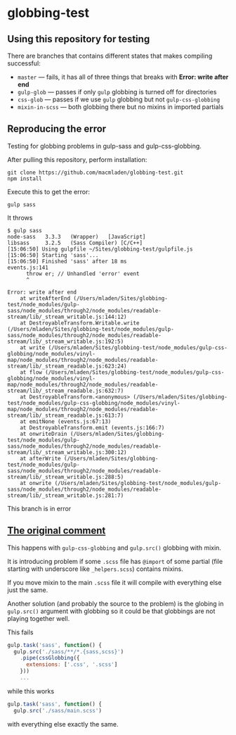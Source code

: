 # globbing-test

## Using this repository for testing
 
There are branches that contains different states that makes compiling successful:

* `master` — fails, it has all of three things that breaks with **Error: write after end**
* `gulp-glob` — passes if only `gulp` globbing is turned off for directories
* `css-glob` — passes if we use `gulp` globbing but not `gulp-css-globbing`
* `mixin-in-scss` — both globbing there but no mixins in imported partials

## Reproducing the error

Testing for globbing problems in gulp-sass and gulp-css-globbing.

After pulling this repository, perform installation:

```shell
git clone https://github.com/macmladen/globbing-test.git
npm install
```

Execute this to get the error:

```
gulp sass
```

It throws

```
$ gulp sass
node-sass	3.3.3	(Wrapper)	[JavaScript]
libsass  	3.2.5	(Sass Compiler)	[C/C++]
[15:06:50] Using gulpfile ~/Sites/globbing-test/gulpfile.js
[15:06:50] Starting 'sass'...
[15:06:50] Finished 'sass' after 18 ms
events.js:141
      throw er; // Unhandled 'error' event
      ^

Error: write after end
    at writeAfterEnd (/Users/mladen/Sites/globbing-test/node_modules/gulp-sass/node_modules/through2/node_modules/readable-stream/lib/_stream_writable.js:144:12)
    at DestroyableTransform.Writable.write (/Users/mladen/Sites/globbing-test/node_modules/gulp-sass/node_modules/through2/node_modules/readable-stream/lib/_stream_writable.js:192:5)
    at write (/Users/mladen/Sites/globbing-test/node_modules/gulp-css-globbing/node_modules/vinyl-map/node_modules/through2/node_modules/readable-stream/lib/_stream_readable.js:623:24)
    at flow (/Users/mladen/Sites/globbing-test/node_modules/gulp-css-globbing/node_modules/vinyl-map/node_modules/through2/node_modules/readable-stream/lib/_stream_readable.js:632:7)
    at DestroyableTransform.<anonymous> (/Users/mladen/Sites/globbing-test/node_modules/gulp-css-globbing/node_modules/vinyl-map/node_modules/through2/node_modules/readable-stream/lib/_stream_readable.js:613:7)
    at emitNone (events.js:67:13)
    at DestroyableTransform.emit (events.js:166:7)
    at onwriteDrain (/Users/mladen/Sites/globbing-test/node_modules/gulp-sass/node_modules/through2/node_modules/readable-stream/lib/_stream_writable.js:300:12)
    at afterWrite (/Users/mladen/Sites/globbing-test/node_modules/gulp-sass/node_modules/through2/node_modules/readable-stream/lib/_stream_writable.js:288:5)
    at onwrite (/Users/mladen/Sites/globbing-test/node_modules/gulp-sass/node_modules/through2/node_modules/readable-stream/lib/_stream_writable.js:281:7)
```

This branch is in error

## [The original comment](https://github.com/dlmanning/gulp-sass/issues/274#issuecomment-145564899)

This happens with `gulp-css-globbing` and `gulp.src()` globbing with mixin.

It is introducing problem if some `.scss` file has `@import` of some partial (file starting with underscore like `_helpers.scss`) contains mixins.

If you move mixin to the main `.scss` file it will compile with everything else just the same.

Another solution (and probably the source to the problem) is the globing in `gulp.src()` argument with globbing so it could be that globbings are not playing together well.

This fails

```javascript
gulp.task('sass', function() {
  gulp.src('./sass/**/*.{sass,scss}')
    .pipe(cssGlobbing({
      extensions: ['.css', '.scss']
    }))
    ...
```

while this works

```javascript
gulp.task('sass', function() {
  gulp.src('./sass/main.scss')
```

with everything else exactly the same.
